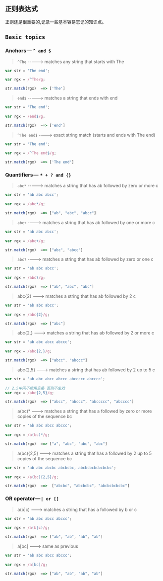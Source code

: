 ## 正则表达式 ##

正则还是很重要的,记录一些基本容易忘记的知识点。

## `Basic topics`  ##

### Anchors — `^ and $` ###
 
> `^The`  ----->   matches any string that starts with The


~~~js  
var str = 'The end';

var rgx = /^The/g;

str.match(rgx)  ==> ['The']  
~~~

> `end$` ----->   matches a string that ends with end

~~~js
var str = 'The end';
  
var rgx = /end$/g;

str.match(rgx)  ==> ['end']

~~~

> `^The end$` ---->  exact string match (starts and ends with The end)

~~~js
var str = 'The end';
  
var rgx = /^The end$/g;

str.match(rgx)  ==> ['The end']

~~~

### Quantifiers —  `* + ? and {}` ###

> `abc*`  ----->  matches a string that has ab followed by zero or more c 

~~~js
var str = 'ab abc abcc';
  
var rgx = /abc*/g;

str.match(rgx)  ==> ["ab", "abc", "abcc"]

~~~

> `abc+`  ---->      matches a string that has ab followed by one or more c

~~~js
var str = 'ab abc abcc';
  
var rgx = /abc+/g;

str.match(rgx)  ==> ["abc", "abcc"]

~~~

> `abc?`  ---->  matches a string that has ab followed by zero or one c

~~~js
var str = 'ab abc abcc';
  
var rgx = /abc?/g;

str.match(rgx)  ==> ["ab", "abc", "abc"]

~~~

> abc{2} --->  matches a string that has ab followed by 2 c

~~~js
var str = 'ab abc abcc';
  
var rgx = /abc{2}/g;

str.match(rgx)  ==> ["abc"]

~~~

> abc{2,} --->  matches a string that has ab followed by 2 or more c

~~~js
var str = 'ab abc abcc abccc';
  
var rgx = /abc{2,}/g;

str.match(rgx)  ==> ["abcc", "abccc"]

~~~

> abc{2,5} --->  matches a string that has ab followed by 2 up to 5 c

~~~js
var str = 'ab abc abcc abccc abccccc abcccc';
  
// 2,5中间不能用空格 否则不生效  
var rgx = /abc{2,5}/g;

str.match(rgx)  ==> ["abcc", "abccc", "abccccc", "abcccc"]

~~~

> a(bc)* ---> matches a string that has a followed by zero or more copies of the sequence bc

~~~js
var str = 'ab abc abcc abccc';
  
var rgx = /a(bc)*/g;

str.match(rgx)  ==> ["a", "abc", "abc", "abc"]

~~~

> a(bc){2,5} ---> matches a string that has a followed by 2 up to 5 copies of the sequence bc 


~~~js
var str = 'ab abc abcbc abcbcbc, abcbcbcbcbcbcbc';
  
var rgx = /a(bc){2,5}/g;

str.match(rgx)  ==>  ["abcbc", "abcbcbc", "abcbcbcbcbc"]

~~~

### OR operator — `| or []` ###

> a(b|c) --->  matches a string that has a followed by b or c


~~~js
var str = 'ab abc abcc abccc';
  
var rgx = /a(b|c)/g;

str.match(rgx)  ==> ["ab", "ab", "ab", "ab"]

~~~

> a[bc] --->   same as previous

~~~js
var str = 'ab abc abcc abccc';
  
var rgx = /a[bc]/g;

str.match(rgx)  ==> ["ab", "ab", "ab", "ab"]

~~~













